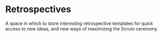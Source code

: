 # Retrospectives
A space in which to store interesting retrospective templates for quick access to new ideas, and new ways of maximizing the Scrum ceremony. 
